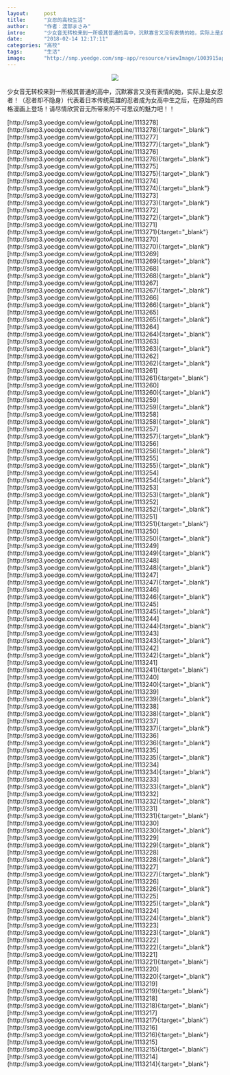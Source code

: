 ```yaml
---
layout:     post
title:      "女忍的高校生活"
author:     "作者：渡部まさみ"
intro:      "少女音无转校来到一所极其普通的高中，沉默寡言又没有表情的她，实际上是女忍者！（忍者却不隐身）代表着日本传统英雄的忍者成为女高中生之后，在原始的四格漫画上登场！请尽情欣赏音无所带来的不可思议的魅力吧！！"
date:       "2018-02-14 12:17:11"
categories: "高校"
tags:       "生活"
image:      "http://smp.yoedge.com/smp-app/resource/viewImage/1003915appline.png"
---
```

<div style="text-align: center">
<p><img src="http://smp.yoedge.com/smp-app/resource/viewImage/1003915appline.png"/></p>
</div>
<p class="post-meta">
<span>少女音无转校来到一所极其普通的高中，沉默寡言又没有表情的她，实际上是女忍者！（忍者却不隐身）代表着日本传统英雄的忍者成为女高中生之后，在原始的四格漫画上登场！请尽情欣赏音无所带来的不可思议的魅力吧！！</span>
</p>
[http://smp3.yoedge.com/view/gotoAppLine/1113278](http://smp3.yoedge.com/view/gotoAppLine/1113278){:target="_blank"}
[http://smp3.yoedge.com/view/gotoAppLine/1113277](http://smp3.yoedge.com/view/gotoAppLine/1113277){:target="_blank"}
[http://smp3.yoedge.com/view/gotoAppLine/1113276](http://smp3.yoedge.com/view/gotoAppLine/1113276){:target="_blank"}
[http://smp3.yoedge.com/view/gotoAppLine/1113275](http://smp3.yoedge.com/view/gotoAppLine/1113275){:target="_blank"}
[http://smp3.yoedge.com/view/gotoAppLine/1113274](http://smp3.yoedge.com/view/gotoAppLine/1113274){:target="_blank"}
[http://smp3.yoedge.com/view/gotoAppLine/1113273](http://smp3.yoedge.com/view/gotoAppLine/1113273){:target="_blank"}
[http://smp3.yoedge.com/view/gotoAppLine/1113272](http://smp3.yoedge.com/view/gotoAppLine/1113272){:target="_blank"}
[http://smp3.yoedge.com/view/gotoAppLine/1113271](http://smp3.yoedge.com/view/gotoAppLine/1113271){:target="_blank"}
[http://smp3.yoedge.com/view/gotoAppLine/1113270](http://smp3.yoedge.com/view/gotoAppLine/1113270){:target="_blank"}
[http://smp3.yoedge.com/view/gotoAppLine/1113269](http://smp3.yoedge.com/view/gotoAppLine/1113269){:target="_blank"}
[http://smp3.yoedge.com/view/gotoAppLine/1113268](http://smp3.yoedge.com/view/gotoAppLine/1113268){:target="_blank"}
[http://smp3.yoedge.com/view/gotoAppLine/1113267](http://smp3.yoedge.com/view/gotoAppLine/1113267){:target="_blank"}
[http://smp3.yoedge.com/view/gotoAppLine/1113266](http://smp3.yoedge.com/view/gotoAppLine/1113266){:target="_blank"}
[http://smp3.yoedge.com/view/gotoAppLine/1113265](http://smp3.yoedge.com/view/gotoAppLine/1113265){:target="_blank"}
[http://smp3.yoedge.com/view/gotoAppLine/1113264](http://smp3.yoedge.com/view/gotoAppLine/1113264){:target="_blank"}
[http://smp3.yoedge.com/view/gotoAppLine/1113263](http://smp3.yoedge.com/view/gotoAppLine/1113263){:target="_blank"}
[http://smp3.yoedge.com/view/gotoAppLine/1113262](http://smp3.yoedge.com/view/gotoAppLine/1113262){:target="_blank"}
[http://smp3.yoedge.com/view/gotoAppLine/1113261](http://smp3.yoedge.com/view/gotoAppLine/1113261){:target="_blank"}
[http://smp3.yoedge.com/view/gotoAppLine/1113260](http://smp3.yoedge.com/view/gotoAppLine/1113260){:target="_blank"}
[http://smp3.yoedge.com/view/gotoAppLine/1113259](http://smp3.yoedge.com/view/gotoAppLine/1113259){:target="_blank"}
[http://smp3.yoedge.com/view/gotoAppLine/1113258](http://smp3.yoedge.com/view/gotoAppLine/1113258){:target="_blank"}
[http://smp3.yoedge.com/view/gotoAppLine/1113257](http://smp3.yoedge.com/view/gotoAppLine/1113257){:target="_blank"}
[http://smp3.yoedge.com/view/gotoAppLine/1113256](http://smp3.yoedge.com/view/gotoAppLine/1113256){:target="_blank"}
[http://smp3.yoedge.com/view/gotoAppLine/1113255](http://smp3.yoedge.com/view/gotoAppLine/1113255){:target="_blank"}
[http://smp3.yoedge.com/view/gotoAppLine/1113254](http://smp3.yoedge.com/view/gotoAppLine/1113254){:target="_blank"}
[http://smp3.yoedge.com/view/gotoAppLine/1113253](http://smp3.yoedge.com/view/gotoAppLine/1113253){:target="_blank"}
[http://smp3.yoedge.com/view/gotoAppLine/1113252](http://smp3.yoedge.com/view/gotoAppLine/1113252){:target="_blank"}
[http://smp3.yoedge.com/view/gotoAppLine/1113251](http://smp3.yoedge.com/view/gotoAppLine/1113251){:target="_blank"}
[http://smp3.yoedge.com/view/gotoAppLine/1113250](http://smp3.yoedge.com/view/gotoAppLine/1113250){:target="_blank"}
[http://smp3.yoedge.com/view/gotoAppLine/1113249](http://smp3.yoedge.com/view/gotoAppLine/1113249){:target="_blank"}
[http://smp3.yoedge.com/view/gotoAppLine/1113248](http://smp3.yoedge.com/view/gotoAppLine/1113248){:target="_blank"}
[http://smp3.yoedge.com/view/gotoAppLine/1113247](http://smp3.yoedge.com/view/gotoAppLine/1113247){:target="_blank"}
[http://smp3.yoedge.com/view/gotoAppLine/1113246](http://smp3.yoedge.com/view/gotoAppLine/1113246){:target="_blank"}
[http://smp3.yoedge.com/view/gotoAppLine/1113245](http://smp3.yoedge.com/view/gotoAppLine/1113245){:target="_blank"}
[http://smp3.yoedge.com/view/gotoAppLine/1113244](http://smp3.yoedge.com/view/gotoAppLine/1113244){:target="_blank"}
[http://smp3.yoedge.com/view/gotoAppLine/1113243](http://smp3.yoedge.com/view/gotoAppLine/1113243){:target="_blank"}
[http://smp3.yoedge.com/view/gotoAppLine/1113242](http://smp3.yoedge.com/view/gotoAppLine/1113242){:target="_blank"}
[http://smp3.yoedge.com/view/gotoAppLine/1113241](http://smp3.yoedge.com/view/gotoAppLine/1113241){:target="_blank"}
[http://smp3.yoedge.com/view/gotoAppLine/1113240](http://smp3.yoedge.com/view/gotoAppLine/1113240){:target="_blank"}
[http://smp3.yoedge.com/view/gotoAppLine/1113239](http://smp3.yoedge.com/view/gotoAppLine/1113239){:target="_blank"}
[http://smp3.yoedge.com/view/gotoAppLine/1113238](http://smp3.yoedge.com/view/gotoAppLine/1113238){:target="_blank"}
[http://smp3.yoedge.com/view/gotoAppLine/1113237](http://smp3.yoedge.com/view/gotoAppLine/1113237){:target="_blank"}
[http://smp3.yoedge.com/view/gotoAppLine/1113236](http://smp3.yoedge.com/view/gotoAppLine/1113236){:target="_blank"}
[http://smp3.yoedge.com/view/gotoAppLine/1113235](http://smp3.yoedge.com/view/gotoAppLine/1113235){:target="_blank"}
[http://smp3.yoedge.com/view/gotoAppLine/1113234](http://smp3.yoedge.com/view/gotoAppLine/1113234){:target="_blank"}
[http://smp3.yoedge.com/view/gotoAppLine/1113233](http://smp3.yoedge.com/view/gotoAppLine/1113233){:target="_blank"}
[http://smp3.yoedge.com/view/gotoAppLine/1113232](http://smp3.yoedge.com/view/gotoAppLine/1113232){:target="_blank"}
[http://smp3.yoedge.com/view/gotoAppLine/1113231](http://smp3.yoedge.com/view/gotoAppLine/1113231){:target="_blank"}
[http://smp3.yoedge.com/view/gotoAppLine/1113230](http://smp3.yoedge.com/view/gotoAppLine/1113230){:target="_blank"}
[http://smp3.yoedge.com/view/gotoAppLine/1113229](http://smp3.yoedge.com/view/gotoAppLine/1113229){:target="_blank"}
[http://smp3.yoedge.com/view/gotoAppLine/1113228](http://smp3.yoedge.com/view/gotoAppLine/1113228){:target="_blank"}
[http://smp3.yoedge.com/view/gotoAppLine/1113227](http://smp3.yoedge.com/view/gotoAppLine/1113227){:target="_blank"}
[http://smp3.yoedge.com/view/gotoAppLine/1113226](http://smp3.yoedge.com/view/gotoAppLine/1113226){:target="_blank"}
[http://smp3.yoedge.com/view/gotoAppLine/1113225](http://smp3.yoedge.com/view/gotoAppLine/1113225){:target="_blank"}
[http://smp3.yoedge.com/view/gotoAppLine/1113224](http://smp3.yoedge.com/view/gotoAppLine/1113224){:target="_blank"}
[http://smp3.yoedge.com/view/gotoAppLine/1113223](http://smp3.yoedge.com/view/gotoAppLine/1113223){:target="_blank"}
[http://smp3.yoedge.com/view/gotoAppLine/1113222](http://smp3.yoedge.com/view/gotoAppLine/1113222){:target="_blank"}
[http://smp3.yoedge.com/view/gotoAppLine/1113221](http://smp3.yoedge.com/view/gotoAppLine/1113221){:target="_blank"}
[http://smp3.yoedge.com/view/gotoAppLine/1113220](http://smp3.yoedge.com/view/gotoAppLine/1113220){:target="_blank"}
[http://smp3.yoedge.com/view/gotoAppLine/1113219](http://smp3.yoedge.com/view/gotoAppLine/1113219){:target="_blank"}
[http://smp3.yoedge.com/view/gotoAppLine/1113218](http://smp3.yoedge.com/view/gotoAppLine/1113218){:target="_blank"}
[http://smp3.yoedge.com/view/gotoAppLine/1113217](http://smp3.yoedge.com/view/gotoAppLine/1113217){:target="_blank"}
[http://smp3.yoedge.com/view/gotoAppLine/1113216](http://smp3.yoedge.com/view/gotoAppLine/1113216){:target="_blank"}
[http://smp3.yoedge.com/view/gotoAppLine/1113215](http://smp3.yoedge.com/view/gotoAppLine/1113215){:target="_blank"}
[http://smp3.yoedge.com/view/gotoAppLine/1113214](http://smp3.yoedge.com/view/gotoAppLine/1113214){:target="_blank"}


